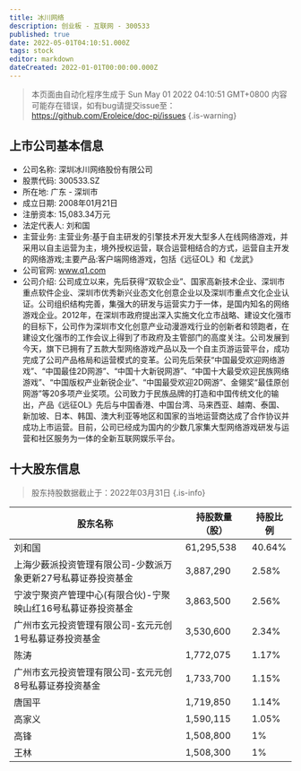 ```yaml
---
title: 冰川网络
description: 创业板 - 互联网 - 300533
published: true
date: 2022-05-01T04:10:51.000Z
tags: stock
editor: markdown
dateCreated: 2022-01-01T00:00:00.000Z
---
```


> 本页面由自动化程序生成于 Sun May 01 2022 04:10:51 GMT+0800
> 内容可能存在错误，如有bug请提交issue至：https://github.com/Eroleice/doc-pi/issues
{.is-warning}

## 上市公司基本信息
- 公司名称: 深圳冰川网络股份有限公司
- 股票代码: 300533.SZ
- 所在地: 广东 - 深圳市
- 成立日期: 2008年01月21日
- 注册资本: 15,083.34万元
- 法定代表人: 刘和国
- 主营业务: 主营业务:基于自主研发的引擎技术开发大型多人在线网络游戏，并采用以自主运营为主，境外授权运营，联合运营相结合的方式，运营自主开发的网络游戏;主要产品:客户端网络游戏，包括《远征OL》和《龙武》
- 公司官网: www.q1.com
- 公司介绍: 公司成立以来，先后获得“双软企业”、国家高新技术企业、深圳市重点软件企业、深圳市优秀新兴业态文化创意企业以及深圳市重点文化企业认证。公司组织结构完善，集强大的研发与运营实力于一体，是国内知名的网络游戏企业。2012年，在深圳市政府提出深入实施文化立市战略、建设文化强市的目标下，公司作为深圳市文化创意产业动漫游戏行业的创新者和领跑者，在建设文化强市的工作会议上得到了市政府及主管部门的高度关注。公司发展到今天，旗下已拥有了五款大型网络游戏产品以及一个自主页游运营平台，成功完成了公司产品格局和运营模式的变革。公司先后荣获“中国最受欢迎网络游戏”、“中国最佳2D网游”、“中国十大新锐网游”、“中国十大最受欢迎民族网络游戏”、“中国版权产业新锐企业”、“中国最受欢迎2D网游”、金翎奖“最佳原创网游”等20多项产业奖项。公司致力于民族品牌的打造和中国传统文化的输出，产品《远征OL》先后与中国香港、中国台湾、马来西亚、越南、泰国、新加坡、日本、韩国、澳大利亚等地区和国家的当地运营商达成了合作协议并成功上市运营。目前，公司已经成为国内的少数几家集大型网络游戏研发与运营和社区服务为一体的全新互联网娱乐平台。


## 十大股东信息
> 股东持股数据截止于：2022年03月31日
{.is-info}

| 股东名称 | 持股数量（股） | 持股比例 |
| --- | --- | --- |
| 刘和国 | 61,295,538 | 40.64% |
| 上海少薮派投资管理有限公司-少数派万象更新27号私募证券投资基金 | 3,887,290 | 2.58% |
| 宁波宁聚资产管理中心(有限合伙)-宁聚映山红16号私募证券投资基金 | 3,863,500 | 2.56% |
| 广州市玄元投资管理有限公司-玄元元创1号私募证券投资基金 | 3,530,600 | 2.34% |
| 陈涛 | 1,772,075 | 1.17% |
| 广州市玄元投资管理有限公司-玄元元创8号私募证券投资基金 | 1,733,700 | 1.15% |
| 唐国平 | 1,719,850 | 1.14% |
| 高家义 | 1,590,115 | 1.05% |
| 高锋 | 1,508,800 | 1% |
| 王林 | 1,508,300 | 1% |




